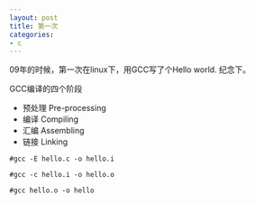 ```yaml
---
layout: post
title: 第一次
categories:
- c
---
```


09年的时候，第一次在linux下，用GCC写了个Hello world.
纪念下。

GCC编译的四个阶段

* 预处理 Pre-processing
* 编译 Compiling
* 汇编 Assembling
* 链接 Linking

`#gcc -E hello.c -o hello.i`

`#gcc -c hello.i -o hello.o`

`#gcc hello.o -o hello`